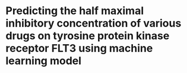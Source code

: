 # Predicting the half maximal inhibitory concentration of various drugs on tyrosine protein kinase receptor FLT3 using machine learning model

